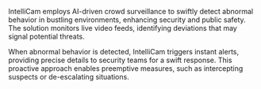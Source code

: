 IntelliCam employs AI-driven crowd surveillance to swiftly detect abnormal behavior in bustling environments, enhancing security and public safety. The solution monitors live video feeds, identifying deviations that may signal potential threats.

When abnormal behavior is detected, IntelliCam triggers instant alerts, providing precise details to security teams for a swift response. This proactive approach enables preemptive measures, such as intercepting suspects or de-escalating situations.